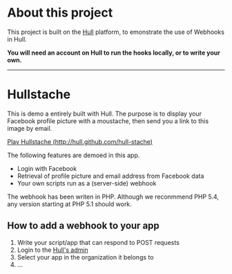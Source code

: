 # About this project

This project is built on the [Hull](http://hull.io) platform, to emonstrate the use of Webhooks in Hull.

**You will need an account on Hull to run the hooks locally, or to write your own.**

-----------------------
# Hullstache

This is demo a entirely built with Hull.
The purpose is to display your Facebook profile picture with a moustache, then send you a link to this image by email.

[Play Hullstache (http://hull.github.com/hull-stache)](http://hull.github.com/hull-stache)

The following features are demoed in this app.

* Login with Facebook
* Retrieval of profile picture and email address from Facebook data
* Your own scripts run as a (server-side) webhook

The webhook has been writen in PHP. Although we reconmmend PHP 5.4, any version starting at PHP 5.1 should work.

## How to add a webhook to your app

1. Write your script/app that can respond to POST requests
2. Login to the [Hull's admin](http://alpha.hullapp.io/)
3. Select your app in the organization it belongs to
4. ...

